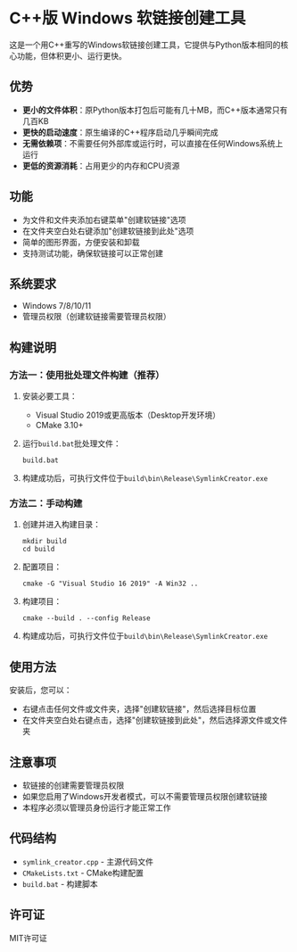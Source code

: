 # C++版 Windows 软链接创建工具

这是一个用C++重写的Windows软链接创建工具，它提供与Python版本相同的核心功能，但体积更小、运行更快。

## 优势

- **更小的文件体积**：原Python版本打包后可能有几十MB，而C++版本通常只有几百KB
- **更快的启动速度**：原生编译的C++程序启动几乎瞬间完成
- **无需依赖项**：不需要任何外部库或运行时，可以直接在任何Windows系统上运行
- **更低的资源消耗**：占用更少的内存和CPU资源

## 功能

- 为文件和文件夹添加右键菜单"创建软链接"选项
- 在文件夹空白处右键添加"创建软链接到此处"选项
- 简单的图形界面，方便安装和卸载
- 支持测试功能，确保软链接可以正常创建

## 系统要求

- Windows 7/8/10/11
- 管理员权限（创建软链接需要管理员权限）

## 构建说明

### 方法一：使用批处理文件构建（推荐）

1. 安装必要工具：
   - Visual Studio 2019或更高版本（Desktop开发环境）
   - CMake 3.10+

2. 运行`build.bat`批处理文件：
   ```
   build.bat
   ```

3. 构建成功后，可执行文件位于`build\bin\Release\SymlinkCreator.exe`

### 方法二：手动构建

1. 创建并进入构建目录：
   ```
   mkdir build
   cd build
   ```

2. 配置项目：
   ```
   cmake -G "Visual Studio 16 2019" -A Win32 ..
   ```

3. 构建项目：
   ```
   cmake --build . --config Release
   ```

4. 构建成功后，可执行文件位于`build\bin\Release\SymlinkCreator.exe`

## 使用方法

安装后，您可以：

- 右键点击任何文件或文件夹，选择"创建软链接"，然后选择目标位置
- 在文件夹空白处右键点击，选择"创建软链接到此处"，然后选择源文件或文件夹

## 注意事项

- 软链接的创建需要管理员权限
- 如果您启用了Windows开发者模式，可以不需要管理员权限创建软链接
- 本程序必须以管理员身份运行才能正常工作

## 代码结构

- `symlink_creator.cpp` - 主源代码文件
- `CMakeLists.txt` - CMake构建配置
- `build.bat` - 构建脚本

## 许可证

MIT许可证 